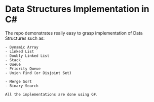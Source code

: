 ﻿# Data Structures Implementation in C#

The repo demonstrates really easy to grasp implementation of Data Structures such as:
	
	- Dynamic Array
	- Linked List
	- Doubly Linked List
	- Stack
	- Queue
	- Priority Queue
	- Union Find (or Disjoint Set)

	- Merge Sort
	- Binary Search

	All the implementations are done using C#.

